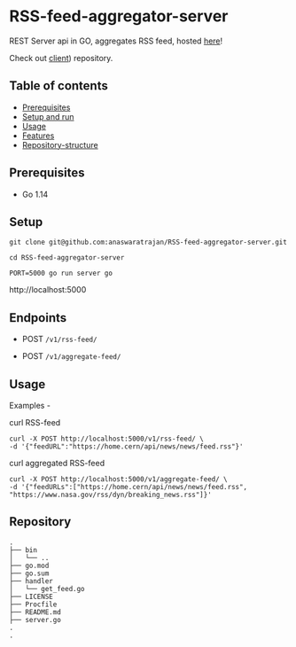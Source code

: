 # RSS-feed-aggregator-server
REST Server api in GO, aggregates RSS feed, 
hosted [here](https://rss-feed-aggregater-server.herokuapp.com/v1/)!  



Check out [client](https://github.com/anaswaratrajan/RSS-feed-aggregator-client)) repository.

## Table of contents

- [Prerequisites](#prerequisites)
- [Setup and run](#Setup)
- [Usage](#Usage)
- [Features](#Features)
- [Repository-structure ](#Repository-structure )

## Prerequisites 

* Go 1.14

## Setup

```
git clone git@github.com:anaswaratrajan/RSS-feed-aggregator-server.git 

cd RSS-feed-aggregator-server

PORT=5000 go run server go
```

http://localhost:5000

## Endpoints 

* POST `/v1/rss-feed/` 

* POST `/v1/aggregate-feed/`

## Usage 

Examples - 

curl RSS-feed
```
curl -X POST http://localhost:5000/v1/rss-feed/ \
-d '{"feedURL":"https://home.cern/api/news/news/feed.rss"}' 
```
curl aggregated RSS-feed
```
curl -X POST http://localhost:5000/v1/aggregate-feed/ \
-d '{"feedURLs":["https://home.cern/api/news/news/feed.rss", "https://www.nasa.gov/rss/dyn/breaking_news.rss"]}' 
```

## Repository 

```
.
├── bin
│   └── .. 
├── go.mod
├── go.sum
├── handler
│   └── get_feed.go
├── LICENSE
├── Procfile
├── README.md
├── server.go
. 
. 
```

